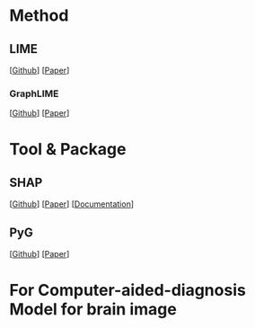 # Method
## LIME
[[Github](https://github.com/marcotcr/lime)]
[[Paper](https://arxiv.org/abs/1602.04938)]

### GraphLIME
[[Github](https://github.com/WilliamCCHuang/GraphLIME)]
[[Paper](https://arxiv.org/abs/2001.06216)]

# Tool & Package
## SHAP
[[Github](https://github.com/slundberg/shap)]
[[Paper]()]
[[Documentation](https://shap.readthedocs.io/en/latest/?badge=latest)]

## PyG
[[Github](https://github.com/pyg-team/pytorch_geometric)]
[[Paper](https://pytorch-geometric.readthedocs.io/en/latest/)]

# For Computer-aided-diagnosis Model for brain image
